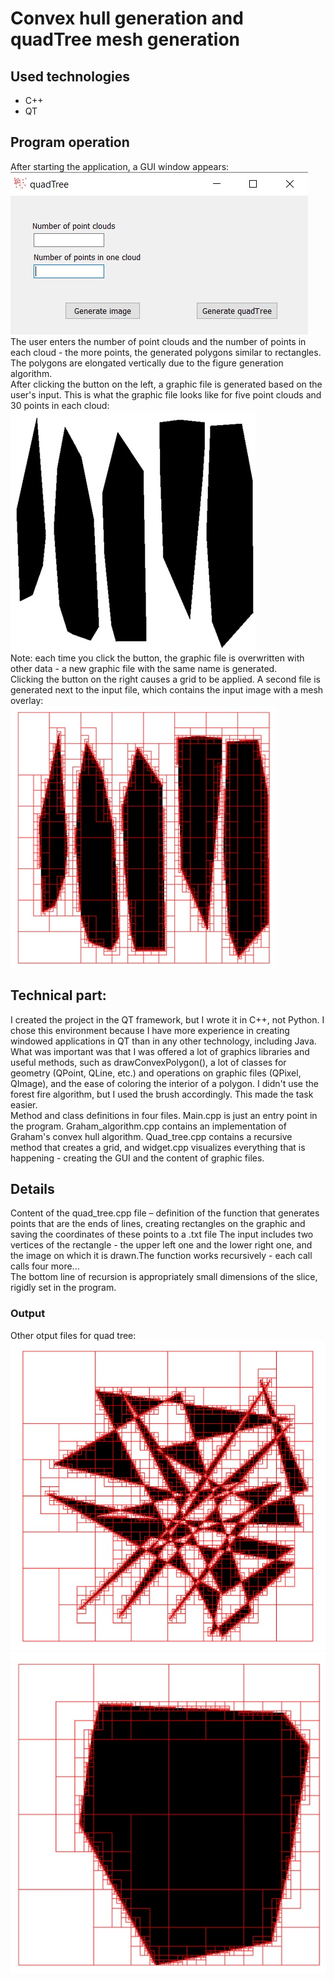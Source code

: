 # Convex hull generation and quadTree mesh generation
## Used technologies
* C++
* QT
## Program operation
After starting the application, a GUI window appears:  
![](/image/3.jpg )  
The user enters the number of point clouds and the number of points in each cloud - the more points, the generated polygons similar to rectangles. The polygons are elongated vertically due to the figure generation algorithm.  
After clicking the button on the left, a graphic file is generated based on the user's input. This is what the graphic file looks like for five point clouds and 30 points in each cloud:  
![](/image/4.jpg )  
Note: each time you click the button, the graphic file is overwritten with other data - a new graphic file with the same name is generated.  
Clicking the button on the right causes a grid to be applied. A second file is generated next to the input file, which contains the input image with a mesh overlay:  
![](/image/5.jpg )  
## Technical part:
I created the project in the QT framework, but I wrote it in C++, not Python. I chose this environment because I have more experience in creating windowed applications in QT than in any other technology, including Java. What was important was that I was offered a lot of graphics libraries and useful methods, such as drawConvexPolygon(), a lot of classes for geometry (QPoint, QLine, etc.) and operations on graphic files (QPixel, QImage), and the ease of coloring the interior of a polygon. I didn't use the forest fire algorithm, but I used the brush accordingly. This made the task easier.  
Method and class definitions in four files. Main.cpp is just an entry point in the program. Graham_algorithm.cpp contains an implementation of Graham's convex hull algorithm. Quad_tree.cpp contains a recursive method that creates a grid, and widget.cpp visualizes everything that is happening - creating the GUI and the content of graphic files.  
## Details
Content of the quad_tree.cpp file – definition of the function that generates points that are the ends of lines, creating rectangles on the graphic and saving the coordinates of these points to a .txt file
The input includes two vertices of the rectangle - the upper left one and the lower right one, and the image on which it is drawn.The function works recursively - each call calls four more...  
The bottom line of recursion is appropriately small dimensions of the slice, rigidly set in the program.
### Output
Other otput files for quad tree:  
![](/image/1.jpg )  
![](/image/2.jpg )  
